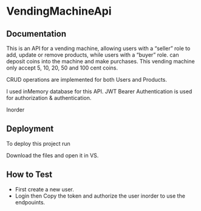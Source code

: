 
# VendingMachineApi



## Documentation

This is an API for a vending machine, allowing users
with a “seller” role to add, update or remove products, while users with a “buyer” role.
can deposit coins into the machine and make purchases. This vending machine
only accept 5, 10, 20, 50 and 100 cent coins.

CRUD operations are implemented for both Users and Products.

I used inMemory database for this API.
JWT Bearer Authentication is used for authorization & authentication.

Inorder
## Deployment

To deploy this project run

Download the files and open it in VS.


## How to Test
- First create a new user.
- Login then Copy the token and authorize the user inorder to use the endpouints.
